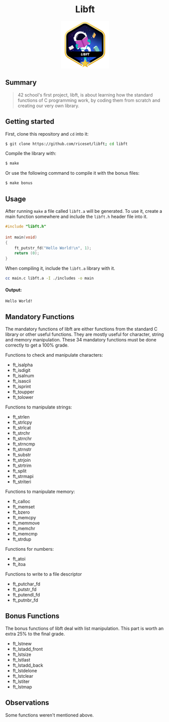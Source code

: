 <h1 align="center">
	Libft
</h1>

<p align="center">
    <img src="https://github.com/riceset/riceset/blob/main/42_badges/libftm.png" />
</p>

## Summary
> 42 school's first project, libft, is about learning how
> the standard functions of C programming work, by coding
> them from scratch and creating our very own library.

## Getting started
First, clone this repository and `cd` into it:

```zsh
$ git clone https://github.com/riceset/libft; cd libft
```

Compile the library with:

```zsh
$ make
```

Or use the following command to compile it with the bonus files:

```zsh
$ make bonus
```

## Usage
After running `make` a file called `libft.a` will be generated.
To use it, create a main function somewhere and include the `libft.h` header file into it.

```c
#include "libft.h"

int main(void)
{
    ft_putstr_fd("Hello World!\n", 1);
    return (0);
}
```

When compiling it, include the `libft.a` library with it.

```sh
cc main.c libft.a -I ./includes -o main
```

#### Output:

```
Hello World!
```

## Mandatory Functions
The mandatory functions of libft are either functions from the standard C library or other useful functions.
They are mostly useful for character, string and memory manipulation. These 34 mandatory functions must be done correctly to get a 100% grade.

Functions to check and manipulate characters:

- ft_isalpha
- ft_isdigit
- ft_isalnum
- ft_isascii
- ft_isprint
- ft_toupper
- ft_tolower

Functions to manipulate strings:

- ft_strlen
- ft_strlcpy
- ft_strlcat
- ft_strchr
- ft_strrchr
- ft_strncmp
- ft_strnstr
- ft_substr
- ft_strjoin
- ft_strtrim
- ft_split
- ft_strmapi
- ft_striteri

Functions to manipulate memory:

- ft_calloc
- ft_memset
- ft_bzero
- ft_memcpy
- ft_memmove
- ft_memchr
- ft_memcmp
- ft_strdup

Functions for numbers:

- ft_atoi
- ft_itoa

Functions to write to a file descriptor

- ft_putchar_fd
- ft_putstr_fd
- ft_putendl_fd
- ft_putnbr_fd

## Bonus Functions
The bonus functions of libft deal with list manipulation. This part is worth an extra 25% to the final grade.

- ft_lstnew
- ft_lstadd_front
- ft_lstsize
- ft_lstlast
- ft_lstadd_back
- ft_lstdelone
- ft_lstclear
- ft_lstiter
- ft_lstmap

## Observations
Some functions weren't mentioned above.
